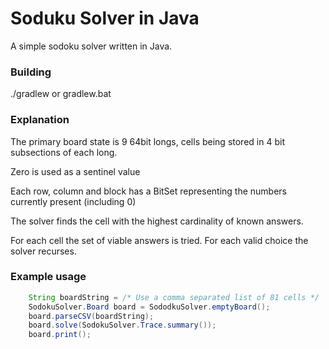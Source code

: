 # Soduku Solver in Java

A simple sodoku solver written in Java.

### Building

./gradlew  or gradlew.bat

### Explanation

The primary board state is 9 64bit longs, cells being stored in 4 bit subsections of each long.

Zero is used as a sentinel value

Each row, column and block has a BitSet representing the numbers currently present (including 0)

The solver finds the cell with the highest cardinality of known answers.

For each cell the set of viable answers is tried. For each valid choice the solver recurses.

### Example usage

```java
    String boardString = /* Use a comma separated list of 81 cells */
    SodokuSolver.Board board = SododkuSolver.emptyBoard();
    board.parseCSV(boardString);
    board.solve(SodokuSolver.Trace.summary()); 
    board.print();
```

